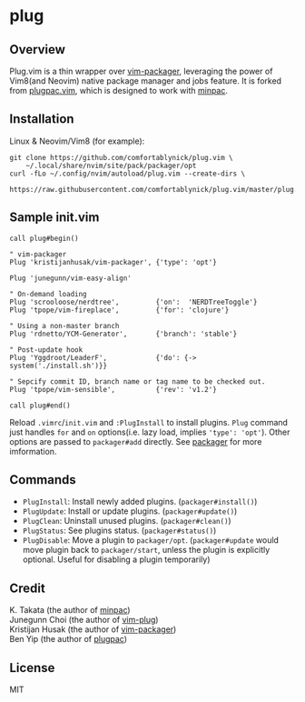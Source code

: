 # plug
## Overview
Plug.vim is a thin wrapper over [vim-packager][1], leveraging the power of Vim8(and Neovim) native package manager and jobs feature.
It is forked from [plugpac.vim][4], which is designed to work with [minpac][1].

## Installation
Linux & Neovim/Vim8 (for example):
```
git clone https://github.com/comfortablynick/plug.vim \
    ~/.local/share/nvim/site/pack/packager/opt
curl -fLo ~/.config/nvim/autoload/plug.vim --create-dirs \
    https://raw.githubusercontent.com/comfortablynick/plug.vim/master/plug.vim
```

## Sample init.vim
```vim
call plug#begin()

" vim-packager
Plug 'kristijanhusak/vim-packager', {'type': 'opt'}

Plug 'junegunn/vim-easy-align'

" On-demand loading
Plug 'scrooloose/nerdtree',         {'on':  'NERDTreeToggle'}
Plug 'tpope/vim-fireplace',         {'for': 'clojure'}

" Using a non-master branch
Plug 'rdnetto/YCM-Generator',       {'branch': 'stable'}

" Post-update hook
Plug 'Yggdroot/LeaderF',            {'do': {-> system('./install.sh')}}

" Sepcify commit ID, branch name or tag name to be checked out.
Plug 'tpope/vim-sensible',          {'rev': 'v1.2'}

call plug#end()
```
Reload `.vimrc`/`init.vim` and `:PlugInstall` to install plugins.
`Plug` command just handles `for` and `on` options(i.e. lazy load, implies `'type': 'opt'`). Other options are passed to `packager#add` directly. See [packager][3] for more imformation.

## Commands
- `PlugInstall`: Install newly added plugins. (`packager#install()`)
- `PlugUpdate`: Install or update plugins. (`packager#update()`)
- `PlugClean`: Uninstall unused plugins. (`packager#clean()`)
- `PlugStatus`: See plugins status. (`packager#status()`)
- `PlugDisable`: Move a plugin to `packager/opt`. (`packager#update` would move plugin back to `packager/start`, unless the plugin is explicitly optional. Useful for disabling a plugin temporarily)

## Credit
K. Takata (the author of [minpac][1])  
Junegunn Choi (the author of [vim-plug][2])  
Kristijan Husak (the author of [vim-packager][3])  
Ben Yip (the author of [plugpac][4])  

[1]: https://github.com/k-takata/minpac
[2]: https://github.com/junegunn/vim-plug
[3]: https://github.com/kristijanhusak/vim-packager
[4]: https://github.com/bennyyip/plugpac.vim
## License
MIT
